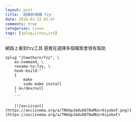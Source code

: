 ```yaml
---
layout: post
title: '超級終端機 fzy'
date: 2018-01-22 02:47
comments: true
categories: Linux
tags: [zplug,Linux,zsh]
---
```

網路上看到fzy工具
感覺在選擇多個檔案會很有幫助
<!--more-->

```
zplug "jhawthorn/fzy", \
    as:command, \
    rename-to:fzy, \
    hook-build:"
    {
        make
        sudo make install
    } &>/dev/null
    "
    ```

    [![asciicast](https://asciinema.org/a/TNkbpJmduO878wMUsr6iyobxF.png)](https://asciinema.org/a/TNkbpJmduO878wMUsr6iyobxF)